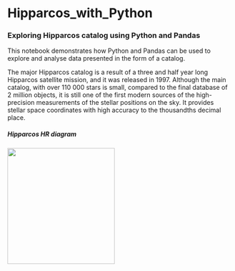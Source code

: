 # Hipparcos_with_Python
### Exploring Hipparcos catalog using Python and Pandas 

This notebook demonstrates how Python and Pandas can be used to explore and analyse data presented in the form of a catalog.

The major Hipparcos catalog is a result of a three and half year long Hipparcos satellite mission, and it was released in 1997. Although the main catalog, with over 110 000 stars is small, compared to the final database of 2 million objects, it is still one of the first modern sources of the high-precision measurements of the stellar positions on the sky. It provides stellar space coordinates with high accuracy to the thousandths decimal place.

##### Hipparcos HR diagram
<p>
<img src="https://raw.githubusercontent.com/lilianasku/Hipparcos_with_Python/master/images/HR-diagram.jpg" width="240" height="260">
</p>
